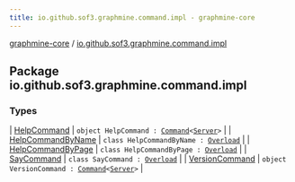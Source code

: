 ```yaml
---
title: io.github.sof3.graphmine.command.impl - graphmine-core
---
```


[graphmine-core](../index.html) / [io.github.sof3.graphmine.command.impl](./index.html)

## Package io.github.sof3.graphmine.command.impl

### Types

| [HelpCommand](-help-command.html) | `object HelpCommand : `[`Command`](../io.github.sof3.graphmine.command/-command/index.html)`<`[`Server`](../io.github.sof3.graphmine/-server/index.html)`>` |
| [HelpCommandByName](-help-command-by-name/index.html) | `class HelpCommandByName : `[`Overload`](../io.github.sof3.graphmine.command/-overload/index.html) |
| [HelpCommandByPage](-help-command-by-page/index.html) | `class HelpCommandByPage : `[`Overload`](../io.github.sof3.graphmine.command/-overload/index.html) |
| [SayCommand](-say-command/index.html) | `class SayCommand : `[`Overload`](../io.github.sof3.graphmine.command/-overload/index.html) |
| [VersionCommand](-version-command.html) | `object VersionCommand : `[`Command`](../io.github.sof3.graphmine.command/-command/index.html)`<`[`Server`](../io.github.sof3.graphmine/-server/index.html)`>` |

